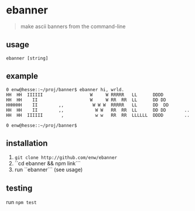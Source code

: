 ebanner
======
> make ascii banners from the command-line

## usage
    ebanner [string]

## example
```
0 enw@hesse::~/proj/banner$ ebanner hi, wrld.
HH  HH  IIIIII                  W     W RRRRR   LL      DDDD
HH  HH    II                    W     W RR  RR  LL      DD DD
HHHHHH    II        ,,           W W W  RRRRR   LL      DD  DD
HH  HH    II        ,,            W W   RR  RR  LL      DD DD       ..
HH  HH  IIIIII       ,            w w   RR  RR  LLLLLL  DDDD        ..

0 enw@hesse::~/proj/banner$
```

## installation

1. ```git clone http://github.com/enw/ebanner```
2. ``cd ebanner && npm link```
3. run ``ebanner``` (see usage)

## testing
run ``` npm test ```
